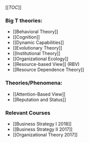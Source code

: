 [[_TOC_]]

### Big T theories:

* [[Behavioral Theory]]
* [[Cognition]]
* [[Dynamic Capabilities]]
* [[Evolutionary Theory]]
* [[Institutional Theory]]
* [[Organizational Ecology]]
* [[Resource-based View]] (RBV)
* [[Resource Dependence Theory]]

### Theories/Phenomena:
* [[Attention-Based View]]
* [[Reputation and Status]]

### Relevant Courses
* [[Business Strategy I 2018]]
* [[Business Strategy II 2017]]
* [[Organizational Theory 2017]]